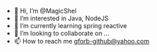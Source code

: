 - 👋 Hi, I’m @MagicShel
- 👀 I’m interested in Java, NodeJS
- 🌱 I’m currently learning spring reactive
- 💞️ I’m looking to collaborate on ...
- 📫 How to reach me gforb-github@yahoo.com

<!---
MagicShel/MagicShel is a ✨ special ✨ repository because its `README.md` (this file) appears on your GitHub profile.
You can click the Preview link to take a look at your changes.
--->

